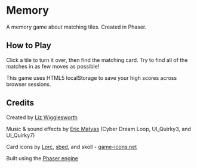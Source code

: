 # Memory
A memory game about matching tiles. Created in Phaser.

## How to Play
Click a tile to turn it over, then find the matching card. Try to find all of the matches in as few moves as possible!

This game uses HTML5 localStorage to save your high scores across browser sessions.

## Credits
Created by [Liz Wigglesworth](http://lizgw.github.io/)

Music & sound effects by [Eric Matyas](http://soundimage.org/)
(Cyber Dream Loop, UI_Quirky3, and UI_Quirky7)

Card icons by [Lorc](http://lorcblog.blogspot.com/), [sbed](http://opengameart.org/content/95-game-icons), and skoll - [game-icons.net](http://game-icons.net/)

Built using the [Phaser engine](http://phaser.io/)
